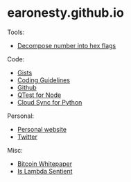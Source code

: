 # earonesty.github.io

Tools:

* [Decompose number into hex flags](https://earonesty.github.io/decompose_hex.html)

Code:

* [Gists](https://gist.github.com/earonesty)
* [Coding Guidelines](https://gist.github.com/earonesty/ccee25a56be7adeb5f670cf44e5fa479)
* [Github](https://github.com/earonesty)
* [QTest for Node](https://www.npmjs.com/package/@atakama/qtest)
* [Cloud Sync for Python](https://github.com/AtakamaLLC/cloudsync)

Personal:

* [Personal website](https://documentroot.com)
* [Twitter](https://twitter.com/simulx)

Misc:

 * [Bitcoin Whitepaper](bitcoin.pdf)
 * [Is Lambda Sentient](is-lamda-sentient-an-interview.pdf)

